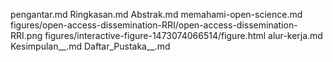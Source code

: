 pengantar.md
Ringkasan.md
Abstrak.md
memahami-open-science.md
figures/open-access-dissemination-RRI/open-access-dissemination-RRI.png
figures/interactive-figure-1473074066514/figure.html
alur-kerja.md
Kesimpulan__.md
Daftar_Pustaka__.md
